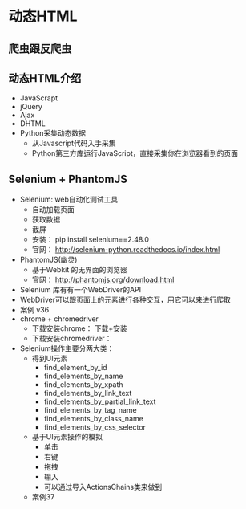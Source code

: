# 动态HTML

## 爬虫跟反爬虫

## 动态HTML介绍
- JavaScrapt
- jQuery
- Ajax
- DHTML
- Python采集动态数据
    - 从Javascript代码入手采集
    - Python第三方库运行JavaScript，直接采集你在浏览器看到的页面

## Selenium + PhantomJS
- Selenium: web自动化测试工具
    - 自动加载页面
    - 获取数据
    - 截屏
    - 安装： pip install selenium==2.48.0
    - 官网： http://selenium-python.readthedocs.io/index.html
- PhantomJS(幽灵)
    - 基于Webkit 的无界面的浏览器 
    - 官网： http://phantomjs.org/download.html
- Selenium 库有有一个WebDriver的API
- WebDriver可以跟页面上的元素进行各种交互，用它可以来进行爬取
- 案例 v36
- chrome + chromedriver
    - 下载安装chrome： 下载+安装
    - 下载安装chromedriver：
- Selenium操作主要分两大类：
    - 得到UI元素
        - find_element_by_id
        - find_elements_by_name
        - find_elements_by_xpath
        - find_elements_by_link_text
        - find_elements_by_partial_link_text
        - find_elements_by_tag_name
        - find_elements_by_class_name
        - find_elements_by_css_selector
    - 基于UI元素操作的模拟
        - 单击
        - 右键
        - 拖拽
        - 输入
        - 可以通过导入ActionsChains类来做到
    - 案例37